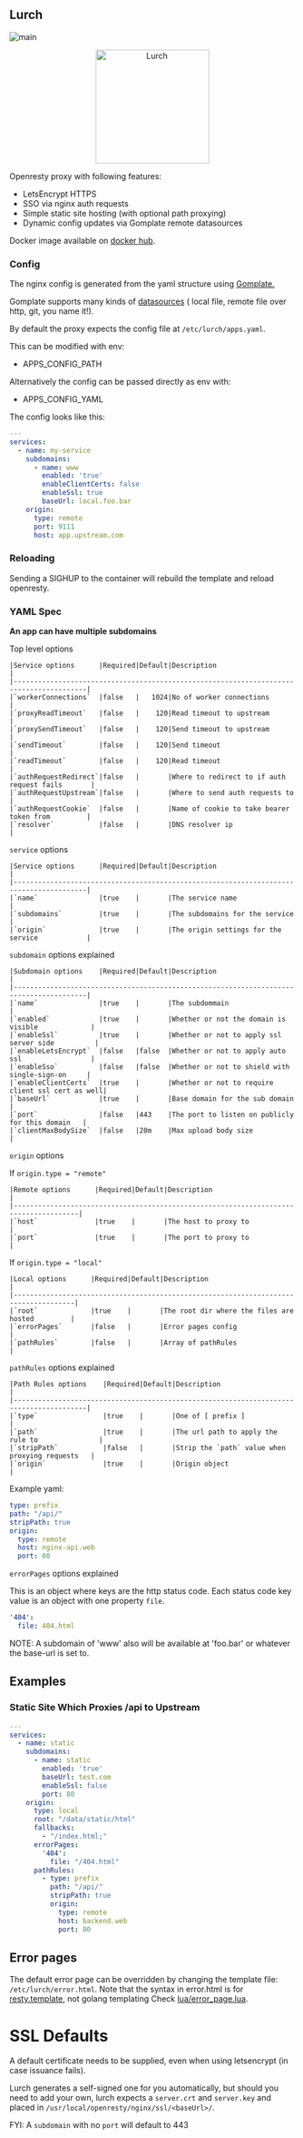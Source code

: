 ## Lurch

![main](https://github.com/byrnedo/lurch/actions/workflows/docker-image.yml/badge.svg?branch=main)

<p align="center">
    <img src="./lurch.jpg" alt="Lurch" width="200">
 </p>


Openresty proxy with following features:

- LetsEncrypt HTTPS
- SSO via nginx auth requests
- Simple static site hosting (with optional path proxying)
- Dynamic config updates via Gomplate remote datasources

Docker image available on [docker hub](https://hub.docker.com/r/byrnedo/lurch).

### Config

The nginx config is generated from the yaml structure using [Gomplate.](https://docs.gomplate.ca)

Gomplate supports many kinds of [datasources](https://docs.gomplate.ca/datasources/) ( local file, remote file over
http, git, you name it!).

By default the proxy expects the config file at `/etc/lurch/apps.yaml`.

This can be modified with env:

- APPS_CONFIG_PATH

Alternatively the config can be passed directly as env with:

- APPS_CONFIG_YAML

The config looks like this:

```yaml
---
services:
  - name: my-service
    subdomains:
      - name: www
        enabled: 'true'
        enableClientCerts: false
        enableSsl: true
        baseUrl: local.foo.bar
    origin:
      type: remote
      port: 9111
      host: app.upstream.com
```

### Reloading

Sending a SIGHUP to the container will rebuild the template and reload openresty.

### YAML Spec

**An app can have multiple subdomains**

Top level options

    |Service options      |Required|Default|Description                                      |
    |----------------------------------------------------------------------------------------|
    |`workerConnections`  |false   |   1024|No of worker connections                         |
    |`proxyReadTimeout`   |false   |    120|Read timeout to upstream                         |
    |`proxySendTimeout`   |false   |    120|Send timeout to upstream                         |
    |`sendTimeout`        |false   |    120|Send timeout                                     |
    |`readTimeout`        |false   |    120|Read timeout                                     |
    |`authRequestRedirect`|false   |       |Where to redirect to if auth request fails       |
    |`authRequestUpstream`|false   |       |Where to send auth requests to                   |
    |`authRequestCookie`  |false   |       |Name of cookie to take bearer token from         |
    |`resolver`           |false   |       |DNS resolver ip                                  |

`service` options

    |Service options      |Required|Default|Description                                      |
    |----------------------------------------------------------------------------------------|
    |`name`               |true    |       |The service name                                 |
    |`subdomains`         |true    |       |The subdomains for the service                   |
    |`origin`             |true    |       |The origin settings for the service            |

`subdomain` options explained

    |Subdomain options    |Required|Default|Description                                      |
    |----------------------------------------------------------------------------------------|
    |`name`               |true    |       |The subdommain                                   |
    |`enabled`            |true    |       |Whether or not the domain is visible             |
    |`enableSsl`          |true    |       |Whether or not to apply ssl server side          |
    |`enableLetsEncrypt`  |false   |false  |Whether or not to apply auto ssl                 |
    |`enableSso`          |false   |false  |Whether or not to shield with single-sign-on     |
    |`enableClientCerts`  |true    |       |Whether or not to require client ssl cert as well|
    |`baseUrl`            |true    |       |Base domain for the sub domain                   |
    |`port`               |false   |443    |The port to listen on publicly for this domain   |
    |`clientMaxBodySize`  |false   |20m    |Max upload body size                             |

`origin` options

If `origin.type = "remote"`

    |Remote options      |Required|Default|Description                                     |
    |--------------------------------------------------------------------------------------|
    |`host`              |true    |       |The host to proxy to                            |
    |`port`              |true    |       |The port to proxy to                            |

If `origin.type = "local"`

    |Local options      |Required|Default|Description                                     |
    |-------------------------------------------------------------------------------------|
    |`root`             |true    |       |The root dir where the files are hosted         |  
    |`errorPages`       |false   |       |Error pages config                              |
    |`pathRules`        |false   |       |Array of pathRules                              |

`pathRules` options explained

    |Path Rules options    |Required|Default|Description                                     |
    |----------------------------------------------------------------------------------------|
    |`type`                |true    |       |One of [ prefix ]                               |
    |`path`                |true    |       |The url path to apply the rule to               |
    |`stripPath`           |false   |       |Strip the `path` value when proxying requests   |
    |`origin`              |true    |       |Origin object                                   |

Example yaml:

```yaml
type: prefix
path: "/api/"
stripPath: true
origin:
  type: remote
  host: nginx-api.web
  port: 80
```

`errorPages` options explained

This is an object where keys are the http status code.
Each status code key value is an object with one property `file`.

```yaml
'404':
  file: 404.html
```

NOTE: A subdomain of 'www' also will be available at 'foo.bar' or whatever the base-url is set to.

## Examples

### Static Site Which Proxies /api to Upstream

```yaml
---
services:
  - name: static
    subdomains:
      - name: static
        enabled: 'true'
        baseUrl: test.com
        enableSsl: false
        port: 80
    origin:
      type: local
      root: "/data/static/html"
      fallbacks:
        - "/index.html;"
      errorPages:
        '404':
          file: "/404.html"
      pathRules:
        - type: prefix
          path: "/api/"
          stripPath: true
          origin:
            type: remote
            host: backend.web
            port: 80
```

## Error pages

The default error page can be overridden by changing the template file:
`/etc/lurch/error.html`.
Note that the syntax in error.html is for [resty.template](https://github.com/bungle/lua-resty-template#template-syntax), not golang templating
Check [lua/error_page.lua](./lua/error_page.lua).

# SSL Defaults

A default certificate needs to be supplied, even when using letsencrypt (in case issuance fails).

Lurch generates a self-signed one for you automatically, but should you need to add your own, lurch expects
a `server.crt` and `server.key` and placed in `/usr/local/openresty/nginx/ssl/<baseUrl>/`.

FYI: A `subdomain` with no `port` will default to 443
